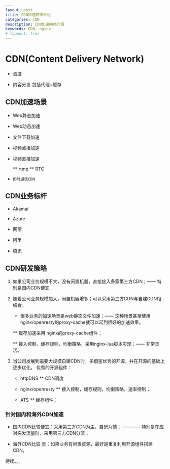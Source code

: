 ```yaml
---
layout: post
title: CDN加速网络介绍
categories: CDN
description: CDN加速网络介绍
keywords: CDN, nginx
# topmost: true
---
```


# CDN(Content Delivery Network)

* 调度

* 内容分发
  包括代理+缓存

## CDN加速场景

* Web静态加速

* Web动态加速

* 文件下载加速

* 视频点播加速

* 视频直播加速

  ** rtmp
  ** RTC

* `即时通信CDN`


## CDN业务标杆

* Akamai

* Azure

* 网宿

* 阿里

* 腾讯

## CDN研发策略

1. 如果公司业务规模不大，没有闲置机器，直接接入多家第三方CDN；—— 特别是国内CDN便宜

1. 随着公司业务规模加大，闲置机器增多；可以采用第三方CDN与自建CDN相结合。

   * 很多业务的加速场景是web静态文件加速；—— 这种场景甚至使用nginx/openresty的proxy-cache就可以起到很好的加速效果。

    ** 缓存加速采用 nginx的proxy-cache组件；

    ** 接入控制，缓存规则，均衡策略，采用nginx-lua脚本实现；—— 非常灵活。

1. 当公司发展到需要大规模自建CDN时，多借鉴优秀的开源，并在开源的基础上逐步优化。
   优秀的开源组件：
   * httpDNS
     ** CDN调度

   * nginx/openresty
     ** 接入控制，缓存规则，均衡策略，速率控制；

   * ATS
     ** 缓存组件；

### 针对国内和海外CDN加速
   * 国内CDN比较便宜：采用第三方CDN为主，自研为辅；
     ———— 特别是在应对突发流量时，采用第三方CDN分流；
     
   * 海外CDN比较 贵：如果业务有闲置资源，最好是重复利用开源组件搭建CDN。

待续。。。
